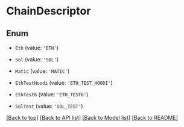 # ChainDescriptor

## Enum


* `Eth` (value: `'ETH'`)

* `Sol` (value: `'SOL'`)

* `Matic` (value: `'MATIC'`)

* `EthTestHoodi` (value: `'ETH_TEST_HOODI'`)

* `EthTest6` (value: `'ETH_TEST6'`)

* `SolTest` (value: `'SOL_TEST'`)



[[Back to top]](#) [[Back to API list]](../../README.md#documentation-for-api-endpoints) [[Back to Model list]](../../README.md#documentation-for-models) [[Back to README]](../../README.md)

